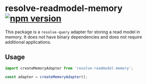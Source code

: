 # **resolve-readmodel-memory** [![npm version](https://badge.fury.io/js/resolve-readmodel-memory.svg)](https://badge.fury.io/js/resolve-readmodel-memory)

This package is a `resolve-query` adapter for storing a read model in memory. It does not have binary dependencies and does not require additional applications.

## Usage

```js
import createMemoryAdapter from 'resolve-readmodel-memory';

const adapter = createMemoryAdapter();
```
